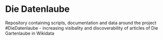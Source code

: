 # Die Datenlaube

Repository containing scripts, documentation and data around the project #DieDatenlaube - increasing visibality and discoverability of articles of Die Gartenlaube in Wikidata
